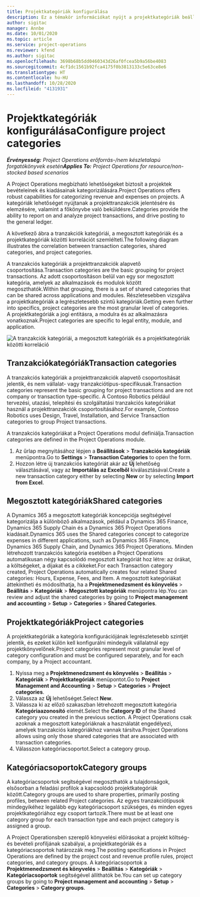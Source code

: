 ```yaml
---
title: Projektkategóriák konfigurálása
description: Ez a témakör információkat nyújt a projektkategóriák beállításáról.
author: sigitac
manager: Annbe
ms.date: 10/01/2020
ms.topic: article
ms.service: project-operations
ms.reviewer: kfend
ms.author: sigitac
ms.openlocfilehash: 3698b68b5dd0460343d26af0fcea5b9a56be4083
ms.sourcegitcommit: 4cf1dc1561b92fca4175f0b3813133c5e63ce8e6
ms.translationtype: HT
ms.contentlocale: hu-HU
ms.lasthandoff: 10/28/2020
ms.locfileid: "4131931"
---
```

# <a name="configure-project-categories"></a><span data-ttu-id="429e4-103">Projektkategóriák konfigurálása</span><span class="sxs-lookup"><span data-stu-id="429e4-103">Configure project categories</span></span>

<span data-ttu-id="429e4-104">_**Érvényesség:** Project Operations erőforrás-/nem készletalapú forgatókönyvek esetén_</span><span class="sxs-lookup"><span data-stu-id="429e4-104">_**Applies To:** Project Operations for resource/non-stocked based scenarios_</span></span>

<span data-ttu-id="429e4-105">A Project Operations megbízható lehetőségeket biztosít a projektek bevételeinek és kiadásainak kategorizálására.</span><span class="sxs-lookup"><span data-stu-id="429e4-105">Project Operations offers robust capabilities for categorizing revenue and expenses on projects.</span></span> <span data-ttu-id="429e4-106">A kategóriák lehetőséget nyújtanak a projekttranzakciók jelentésére és elemzésére, valamint a főkönyvbe való beküldésre.</span><span class="sxs-lookup"><span data-stu-id="429e4-106">Categories provide the ability to report on and analyze project transactions, and drive posting to the general ledger.</span></span>

<span data-ttu-id="429e4-107">A következő ábra a tranzakciók kategóriái, a megosztott kategóriák és a projektkategóriák közötti korrelációt szemlélteti.</span><span class="sxs-lookup"><span data-stu-id="429e4-107">The following diagram illustrates the correlation between transaction categories, shared categories, and project categories.</span></span> 

<span data-ttu-id="429e4-108">A tranzakciós kategóriák a projekttranzakciók alapvető csoportosítása.</span><span class="sxs-lookup"><span data-stu-id="429e4-108">Transaction categories are the basic grouping for project transactions.</span></span> <span data-ttu-id="429e4-109">Az adott csoportosításon belül van egy sor megosztott kategória, amelyek az alkalmazások és modulok között megoszthatók.</span><span class="sxs-lookup"><span data-stu-id="429e4-109">Within that grouping, there is a set of shared categories that can be shared across applications and modules.</span></span> <span data-ttu-id="429e4-110">Részletesebben vizsgálva a projektkategóriák a legrészletesebb szintű kategóriák.</span><span class="sxs-lookup"><span data-stu-id="429e4-110">Getting even further into specifics, project categories are the most granular level of categories.</span></span> <span data-ttu-id="429e4-111">A projektkategóriák a jogi entitásra, a modulra és az alkalmazásra vonatkoznak.</span><span class="sxs-lookup"><span data-stu-id="429e4-111">Project categories are specific to legal entity, module, and application.</span></span>

![A tranzakciók kategóriái, a megosztott kategóriák és a projektkategóriák közötti korreláció](media/project-categories.png)

## <a name="transaction-categories"></a><span data-ttu-id="429e4-113">Tranzakciókategóriák</span><span class="sxs-lookup"><span data-stu-id="429e4-113">Transaction categories</span></span>

<span data-ttu-id="429e4-114">A tranzakciós kategóriák a projekttranzakciók alapvető csoportosítását jelentik, és nem vállalat- vagy tranzakciótípus-specifikusak.</span><span class="sxs-lookup"><span data-stu-id="429e4-114">Transaction categories represent the basic grouping for project transactions and are not company or transaction type-specific.</span></span> <span data-ttu-id="429e4-115">A Contoso Robotics például tervezési, utazási, telepítési és szolgáltatási tranzakciós kategóriákat használ a projekttranzakciók csoportosításához.</span><span class="sxs-lookup"><span data-stu-id="429e4-115">For example, Contoso Robotics uses Design, Travel, Installation, and Service Transaction categories to group Project transactions.</span></span>

<span data-ttu-id="429e4-116">A tranzakciós kategóriákat a Project Operations modul definiálja.</span><span class="sxs-lookup"><span data-stu-id="429e4-116">Transaction categories are defined in the Project Operations module.</span></span> 
1. <span data-ttu-id="429e4-117">Az űrlap megnyitásához lépjen a **Beállítások** \> **Tranzakciós kategóriák** menüpontra.</span><span class="sxs-lookup"><span data-stu-id="429e4-117">Go to **Settings** \> **Transaction Categories** to open the form.</span></span> 
2. <span data-ttu-id="429e4-118">Hozzon létre új tranzakciós kategóriát akár az **Új** lehetőség választásával, vagy az **Importálás az Excelből** kiválasztásával.</span><span class="sxs-lookup"><span data-stu-id="429e4-118">Create a new transaction category either by selecting **New** or by selecting **Import from Excel**.</span></span>

## <a name="shared-categories"></a><span data-ttu-id="429e4-119">Megosztott kategóriák</span><span class="sxs-lookup"><span data-stu-id="429e4-119">Shared categories</span></span>

<span data-ttu-id="429e4-120">A Dynamics 365 a megosztott kategóriák koncepciója segítségével kategorizálja a különböző alkalmazások, például a Dynamics 365 Finance, Dynamics 365 Supply Chain és a Dynamics 365 Project Operations kiadásait.</span><span class="sxs-lookup"><span data-stu-id="429e4-120">Dynamics 365 uses the Shared categories concept to categorize expenses in different applications, such as Dynamics 365 Finance, Dynamics 365 Supply Chain, and Dynamics 365 Project Operations.</span></span> <span data-ttu-id="429e4-121">Minden létrehozott tranzakciós kategória esetében a Project Operations automatikusan négy kapcsolódó megosztott kategóriát hoz létre: az órákat, a költségeket, a díjakat és a cikkeket.</span><span class="sxs-lookup"><span data-stu-id="429e4-121">For each Transaction category created, Project Operations automatically creates four related Shared categories: Hours, Expense, Fees, and Item.</span></span> <span data-ttu-id="429e4-122">A megosztott kategóriákat áttekintheti és módosíthatja, ha a **Projektmenedzsment és könyvelés** \> **Beállítás** \> **Kategóriák** \> **Megosztott kategóriák** menüpontra lép.</span><span class="sxs-lookup"><span data-stu-id="429e4-122">You can review and adjust the shared categories by going to **Project management and accounting** \> **Setup** \> **Categories** \> **Shared Categories**.</span></span>

## <a name="project-categories"></a><span data-ttu-id="429e4-123">Projektkategóriák</span><span class="sxs-lookup"><span data-stu-id="429e4-123">Project categories</span></span>

<span data-ttu-id="429e4-124">A projektkategóriák a kategória konfigurációjának legrészletesebb szintjét jelentik, és ezeket külön kell konfigurálni mindegyik vállalatnál egy projektkönyvelőnek.</span><span class="sxs-lookup"><span data-stu-id="429e4-124">Project categories represent most granular level of category configuration and must be configured separately, and for each company, by a Project accountant.</span></span>

1. <span data-ttu-id="429e4-125">Nyissa meg a **Projektmenedzsment és könyvelés** \> **Beállítás** \> **Kategóriák** \> **Projektkategóriák** menüpontot.</span><span class="sxs-lookup"><span data-stu-id="429e4-125">Go to **Project Management and Accounting** \> **Setup** \> **Categories** \> **Project categories**.</span></span>
2. <span data-ttu-id="429e4-126">Válassza az **Új** lehetőséget.</span><span class="sxs-lookup"><span data-stu-id="429e4-126">Select **New**.</span></span>
3. <span data-ttu-id="429e4-127">Válassza ki az előző szakaszban létrehozott megosztott kategória **Kategóriaazonosító** elemét.</span><span class="sxs-lookup"><span data-stu-id="429e4-127">Select the **Category ID** of the Shared category you created in the previous section.</span></span> <span data-ttu-id="429e4-128">A Project Operations csak azoknak a megosztott kategóriáknak a használatát engedélyezi, amelyek tranzakciós kategóriákhoz vannak társítva.</span><span class="sxs-lookup"><span data-stu-id="429e4-128">Project Operations allows using only those shared categories that are associated with transaction categories.</span></span>
4. <span data-ttu-id="429e4-129">Válasszon kategóriacsoportot.</span><span class="sxs-lookup"><span data-stu-id="429e4-129">Select a category group.</span></span>

## <a name="category-groups"></a><span data-ttu-id="429e4-130">Kategóriacsoportok</span><span class="sxs-lookup"><span data-stu-id="429e4-130">Category groups</span></span>

<span data-ttu-id="429e4-131">A kategóriacsoportok segítségével megoszthatók a tulajdonságok, elsősorban a feladási profilok a kapcsolódó projektkategóriák között.</span><span class="sxs-lookup"><span data-stu-id="429e4-131">Category groups are used to share properties, primarily posting profiles, between related Project categories.</span></span> <span data-ttu-id="429e4-132">Az egyes tranzakciótípusok mindegyikéhez legalább egy kategóriacsoport szükséges, és minden egyes projektkategóriához egy csoport tartozik.</span><span class="sxs-lookup"><span data-stu-id="429e4-132">There must be at least one category group for each transaction type and each project category is assigned a group.</span></span>

<span data-ttu-id="429e4-133">A Project Operationsben szereplő könyvelési előírásokat a projekt költség- és bevételi profiljának szabályai, a projektkategóriák és a kategóriacsoportok határozzák meg.</span><span class="sxs-lookup"><span data-stu-id="429e4-133">The posting specifications in Project Operations are defined by the project cost and revenue profile rules, project categories, and category groups.</span></span> <span data-ttu-id="429e4-134">A kategóriacsoportok a **Projektmenedzsment és könyvelés** \> **Beállítás** \> **Kategóriák** \> **Kategóriacsoportok** segítségével állíthatók be.</span><span class="sxs-lookup"><span data-stu-id="429e4-134">You can set up category groups by going to **Project management and accounting** \> **Setup** \> **Categories** \> **Category groups**.</span></span>
